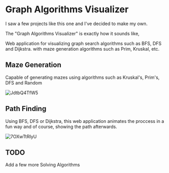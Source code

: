 



# Graph Algorithms Visualizer

I saw a few projects like this one and I've decided to make my own.

The "Graph Algorithms Visualizer" is exactly how it sounds like,

Web application for visualizing graph search algorithms such as BFS, DFS and Dijkstra. with maze generation algorithms such as Prim, Kruskal, etc.


## Maze Generation

Capable of generating mazes using algorithms such as Kruskal's, Prim's, DFS and Random

![JdtbQ4TfW5](https://user-images.githubusercontent.com/45796025/132072268-b018b161-496c-4a35-ab8c-b7b959246824.gif)

## Path Finding

Using BFS, DFS or Dijkstra, this web application animates the proccess in a fun way and of course, showing the path afterwards.

![7OXwTtRIyU](https://user-images.githubusercontent.com/45796025/132072402-974e253f-4f32-4ec2-ae16-4b50bc815b7e.gif)

## TODO

Add a few more Solving Algorithms
